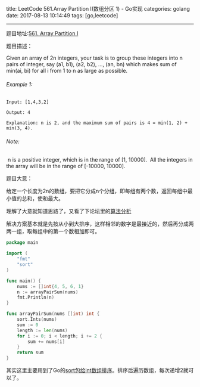 title: LeetCode 561.Array Partition I(数组分区 1) - Go实现
categories: golang
date: 2017-08-13 10:14:49
tags: [go,leetcode]

---

题目地址:[561. Array Partition I](https://leetcode.com/problems/array-partition-i/description/)

题目描述：

Given an array of 2n integers, your task is to group these integers into n pairs of integer, say (a1, b1), (a2, b2), ..., (an, bn) which makes sum of min(ai, bi) for all i from 1 to n as large as possible.

###### Example 1:

```
Input: [1,4,3,2]

Output: 4

Explanation: n is 2, and the maximum sum of pairs is 4 = min(1, 2) + min(3, 4).
```

###### Note:

​	n is a positive integer, which is in the range of [1, 10000].
​	All the integers in the array will be in the range of [-10000, 10000].



题目大意：

给定一个长度为2n的数组，要把它分成n个分组，即每组有两个数，返回每组中最小值的总和，使和最大。

理解了大意就知道思路了，又看了下论坛里的[算法分析](https://discuss.leetcode.com/topic/87206/java-solution-sorting-and-rough-proof-of-algorithm)

解决方案基本就是先按从小到大排序，这样相邻的数字是最接近的，然后再分成两两一组，取每组中的第一个数相加即可。

```go
package main

import (
	"fmt"
	"sort"
)

func main() {
	nums := []int{4, 5, 6, 1}
	n := arrayPairSum(nums)
	fmt.Println(n)
}

func arrayPairSum(nums []int) int {
	sort.Ints(nums)
	sum := 0
	length := len(nums)
	for i := 0; i < length; i += 2 {
		sum += nums[i]
	}
	return sum
}
```

其实这里主要用到了Go的[sort包给int数组排序](https://golang.org/pkg/sort/#Ints)。排序后遍历数组，每次递增2就可以了。